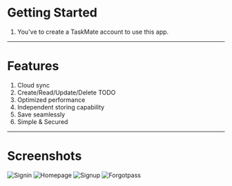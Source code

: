 # Getting Started

1) You've to create a TaskMate account to use this app.
----------------------------------------------------------------------------------------------------------------------

# Features

1) Cloud sync
2) Create/Read/Update/Delete TODO
3) Optimized performance
4) Independent storing capability
5) Save seamlessly
6) Simple & Secured
----------------------------------------------------------------------------------------------------------------------

# Screenshots

![Signin](https://github.com/Shuvo1505/CodeClauseInternship_TaskMate/assets/75200261/3d9c347a-bc8f-49b4-81df-182d5771b10c)   ![Homepage](https://github.com/Shuvo1505/CodeClauseInternship_TaskMate/assets/75200261/f90c485c-9428-460a-962a-13e5a4656f8f)   ![Signup](https://github.com/Shuvo1505/CodeClauseInternship_TaskMate/assets/75200261/555cf014-472f-44d0-ad3d-2286d84871bd)   ![Forgotpass](https://github.com/Shuvo1505/CodeClauseInternship_TaskMate/assets/75200261/799e548e-a5f5-4744-a27c-6a057098b2df)
